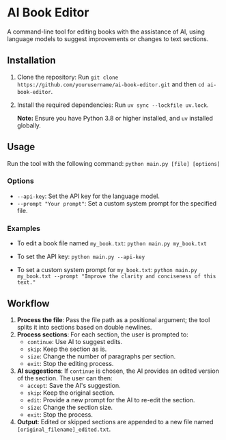 # AI Book Editor

A command-line tool for editing books with the assistance of AI, using language models to suggest improvements or changes to text sections.

## Installation

1. Clone the repository:
   Run `git clone https://github.com/yourusername/ai-book-editor.git` and then `cd ai-book-editor`.

2. Install the required dependencies:
   Run `uv sync --lockfile uv.lock`.

   **Note:** Ensure you have Python 3.8 or higher installed, and `uv` installed globally.

## Usage

Run the tool with the following command:
`python main.py [file] [options]`

### Options

- `--api-key`: Set the API key for the language model.
- `--prompt "Your prompt"`: Set a custom system prompt for the specified file.

### Examples

- To edit a book file named `my_book.txt`:
  `python main.py my_book.txt`

- To set the API key:
  `python main.py --api-key`

- To set a custom system prompt for `my_book.txt`:
  `python main.py my_book.txt --prompt "Improve the clarity and conciseness of this text."`

## Workflow

1. **Process the file**: Pass the file path as a positional argument; the tool splits it into sections based on double newlines.
2. **Process sections**: For each section, the user is prompted to:
   - `continue`: Use AI to suggest edits.
   - `skip`: Keep the section as is.
   - `size`: Change the number of paragraphs per section.
   - `exit`: Stop the editing process.
3. **AI suggestions**: If `continue` is chosen, the AI provides an edited version of the section. The user can then:
   - `accept`: Save the AI's suggestion.
   - `skip`: Keep the original section.
   - `edit`: Provide a new prompt for the AI to re-edit the section.
   - `size`: Change the section size.
   - `exit`: Stop the process.
4. **Output**: Edited or skipped sections are appended to a new file named `[original_filename]_edited.txt`.
